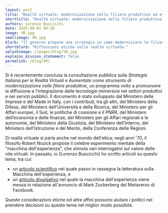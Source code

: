 ```yaml
---
layout: post
title: "Realtà virtuale: modernizzazione nelle filiere produttive ed etica"
shorttitle: "Realtà virtuale: modernizzazione nelle filiere produttive ed etica"
authors: Lorenzo Buscicchi
date: 2025-08-01 09:30
image: VR.jpg
smallimage: VR.jpg
blurb: "Il governo propone una strategia su come modernizzare le filiere produttive con la realtà virtuale; proponiamo spunti per considerare l'implicazione etica."
shortblurb: "Riflessioni etiche sulla realtà virtuale."
splashimage: /images/blog/VR.jpg
explains_mission_statement: false
permalink: /blog/VR/
---
```


 Si è recentemente conclusa la consultazione pubblica sulla _Strategia Italiana per le Realtà Virtuali e Aumentate come strumento di modernizzazione nelle filiere produttive_, un programma volto a promuovere la diffusione e l’integrazione delle tecnologie immersive nei settori produttivi e nei servizi pubblici. Il documento è stato sviluppato dal Ministero delle Imprese e del Made in Italy, con i contributi, tra gli altri, del Ministero della Difesa, del Ministero dell’Università e della Ricerca, del Ministero per gli Affari europei, il Sud, le politiche di coesione e il PNRR, del Ministero dell’economia e delle finanze, del Ministero per gli Affari regionali e le autonomie, del Ministero della Giustizia, del Ministero dell’Interno, del Ministero dell’Istruzione e del Merito, della Conferenza delle Regioni.

Di realtà virtuale si parla anche nel mondo dell'etica; negli anni '70, il filosofo Robert Nozick propose il celebre esperimento mentale della "macchina dell'esperienza", che stimola vari interrogativi sul valore delle vite virtuali. In passato, io (Lorenzo Buscicchi) ho scritto articoli su questo tema, tra cui:

- un [articolo scientifico](https://iep.utm.edu/experience-machine/) nel quale passo in rassegna la letteratura sulla Macchina dell'esperienza, e
- un [articolo divulgativo](https://philosophynow.org/issues/149/Robert_Nozicks_Metaverse_Machine) nel quale la macchina dell'esperienza viene messa in relazione all'annuncio di Mark Zuckerberg del Metaverso di Facebook.

Queste considerazioni etiche ed altre affini possono aiutare i politici nel prendere decisioni su questo tema nel miglior modo possibile.